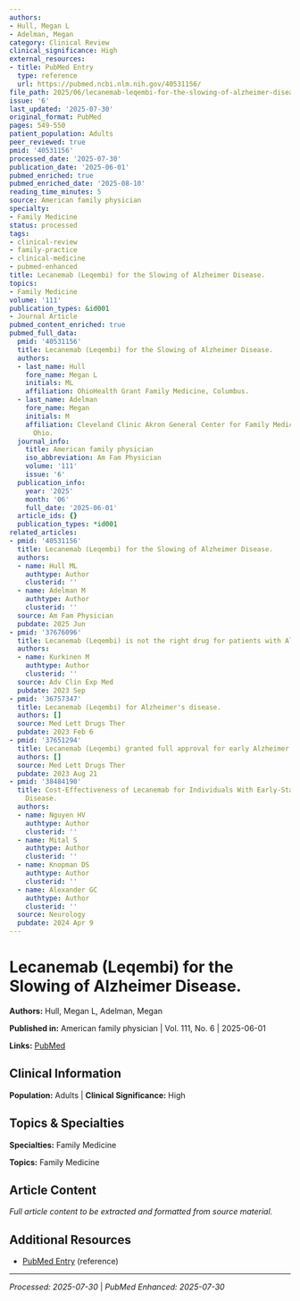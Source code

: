 ```yaml
---
authors:
- Hull, Megan L
- Adelman, Megan
category: Clinical Review
clinical_significance: High
external_resources:
- title: PubMed Entry
  type: reference
  url: https://pubmed.ncbi.nlm.nih.gov/40531156/
file_path: 2025/06/lecanemab-leqembi-for-the-slowing-of-alzheimer-disease.md
issue: '6'
last_updated: '2025-07-30'
original_format: PubMed
pages: 549-550
patient_population: Adults
peer_reviewed: true
pmid: '40531156'
processed_date: '2025-07-30'
publication_date: '2025-06-01'
pubmed_enriched: true
pubmed_enriched_date: '2025-08-10'
reading_time_minutes: 5
source: American family physician
specialty:
- Family Medicine
status: processed
tags:
- clinical-review
- family-practice
- clinical-medicine
- pubmed-enhanced
title: Lecanemab (Leqembi) for the Slowing of Alzheimer Disease.
topics:
- Family Medicine
volume: '111'
publication_types: &id001
- Journal Article
pubmed_content_enriched: true
pubmed_full_data:
  pmid: '40531156'
  title: Lecanemab (Leqembi) for the Slowing of Alzheimer Disease.
  authors:
  - last_name: Hull
    fore_name: Megan L
    initials: ML
    affiliation: OhioHealth Grant Family Medicine, Columbus.
  - last_name: Adelman
    fore_name: Megan
    initials: M
    affiliation: Cleveland Clinic Akron General Center for Family Medicine, Akron,
      Ohio.
  journal_info:
    title: American family physician
    iso_abbreviation: Am Fam Physician
    volume: '111'
    issue: '6'
  publication_info:
    year: '2025'
    month: '06'
    full_date: '2025-06-01'
  article_ids: {}
  publication_types: *id001
related_articles:
- pmid: '40531156'
  title: Lecanemab (Leqembi) for the Slowing of Alzheimer Disease.
  authors:
  - name: Hull ML
    authtype: Author
    clusterid: ''
  - name: Adelman M
    authtype: Author
    clusterid: ''
  source: Am Fam Physician
  pubdate: 2025 Jun
- pmid: '37676096'
  title: Lecanemab (Leqembi) is not the right drug for patients with Alzheimer's disease.
  authors:
  - name: Kurkinen M
    authtype: Author
    clusterid: ''
  source: Adv Clin Exp Med
  pubdate: 2023 Sep
- pmid: '36757347'
  title: Lecanemab (Leqembi) for Alzheimer's disease.
  authors: []
  source: Med Lett Drugs Ther
  pubdate: 2023 Feb 6
- pmid: '37651294'
  title: Lecanemab (Leqembi) granted full approval for early Alzheimer's disease.
  authors: []
  source: Med Lett Drugs Ther
  pubdate: 2023 Aug 21
- pmid: '38484190'
  title: Cost-Effectiveness of Lecanemab for Individuals With Early-Stage Alzheimer
    Disease.
  authors:
  - name: Nguyen HV
    authtype: Author
    clusterid: ''
  - name: Mital S
    authtype: Author
    clusterid: ''
  - name: Knopman DS
    authtype: Author
    clusterid: ''
  - name: Alexander GC
    authtype: Author
    clusterid: ''
  source: Neurology
  pubdate: 2024 Apr 9
---
```


# Lecanemab (Leqembi) for the Slowing of Alzheimer Disease.

**Authors:** Hull, Megan L, Adelman, Megan

**Published in:** American family physician | Vol. 111, No. 6 | 2025-06-01

**Links:** [PubMed](https://pubmed.ncbi.nlm.nih.gov/40531156/)

## Clinical Information

**Population:** Adults | **Clinical Significance:** High

## Topics & Specialties

**Specialties:** Family Medicine

**Topics:** Family Medicine

## Article Content

*Full article content to be extracted and formatted from source material.*

## Additional Resources

- [PubMed Entry](https://pubmed.ncbi.nlm.nih.gov/40531156/) (reference)

---

*Processed: 2025-07-30* | *PubMed Enhanced: 2025-07-30*
